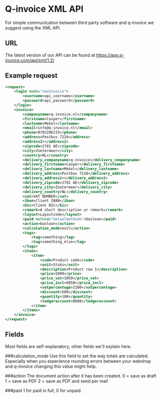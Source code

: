 Q-invoice XML API
===============
For simple communication between third party software and q-invoice we suggest using the XML API.

## URL
The latest version of our API can be found at https://app.q-invoice.com/api/xml/1.2/

## Example request
```xml
<request>
	<login mode="newInvoice">
		<username>api_username</username>
		<password>api_password</password>
	</login>
	<invoice>
		<companyname>q-invoice.nl</companyname>
		<firstname>Casper</firstname>
		<lastname>Mekel</lastname>
		<email>info@q-invoice.nl</email>
		<phone>0702206233</phone>
		<address>Postbus 7216</address>
		<address2></address2>
		<zipcode>2701 AE</zipcode>
		<city>Zoetermeer</city>
		<country>NL</country>
		<delivery_companyname>q-invoice</delivery_companyname>
		<delivery_firstname>Casper</delivery_firstname>
		<delivery_lastname>Mekel</delivery_lastname>
		<delivery_address>Postbus 7216</delivery_address>
		<delivery_address2></delivery_address2>
		<delivery_zipcode>2701 AE</delivery_zipcode>
		<delivery_city>Zoetermeer</delivery_city>
		<delivery_country>NL</delivery_country>
		<vat>VAT NUMBER</vat>
		<iban>Client IBAN</iban>
		<bic>Client BIC</bic>
		<remark>A short description or remark</remark>
		<layout>Layoutcode</layout>
		<paid method="betaalmethode">boolean</paid>
		<action>boolean</action>
		<calculation_mode>excl</action>
		<tags>
			<tag>something</tag>
			<tag>something_else</tag>
		</tags>
		<items>
		    <item>
		        <code>Product code</code>
		        <unit>Stuks</unit>
		        <description>Product row 1</description>
		        <price>5000</price>
		        <price_vat>1050</price_vat>
		        <price_incl>6050</price_incl>
		        <vatpercentage>2100</vatpercentage>
		        <discount>500</discount>
		        <quantity>100</quantity>
		        <ledgeraccount>8000</ledgeraccount>
		    </item>
		</items>
	</invoice>
</request>
```

## Fields

Most fields are self-explanatory, other fields we'll explain here.

###calculation_mode
Use this field to set the way totals are calculated. Especially when you experience rounding errors between your webshop and q-invoice changing this value might help.

###action
The document action after it has been created. 
0 = save as draft
1 = save as PDF
2 = save as PDF and send per mail

###paid
1 for paid in full, 0 for unpaid